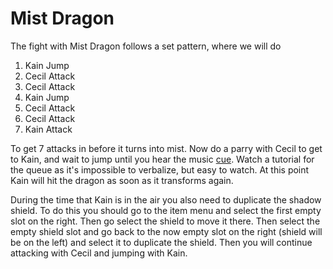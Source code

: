 # Mist Dragon

The fight with Mist Dragon follows a set pattern, where we will do

  1. Kain Jump
  2. Cecil Attack
  3. Cecil Attack
  4. Kain Jump
  5. Cecil Attack
  6. Cecil Attack
  7. Kain Attack

To get 7 attacks in before it turns into mist. Now do a parry with Cecil to get
to Kain, and wait to jump until you hear the music [cue][1]. Watch a tutorial
for the queue as it's impossible to verbalize, but easy to watch. At this point
Kain will hit the dragon as soon as it transforms again.

During the time that Kain is in the air you also need to duplicate the shadow
shield. To do this you should go to the item menu and select the first empty
slot on the right. Then go select the shield to move it there. Then select the
empty shield slot and go back to the now empty slot on the right (shield will
be on the left) and select it to duplicate the shield. Then you will continue
attacking with Cecil and jumping with Kain.

[1]: https://youtu.be/mkr_jvEzP6g?t=2171